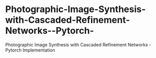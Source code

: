 # Photographic-Image-Synthesis-with-Cascaded-Refinement-Networks--Pytorch-
Photographic Image Synthesis with Cascaded Refinement Networks - Pytorch Implementation
